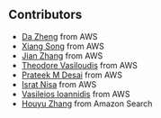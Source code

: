 ## Contributors
* [Da Zheng](https://github.com/zheng-da) from AWS
* [Xiang Song](https://github.com/classicsong) from AWS
* [Jian Zhang](https://github.com/zhjwy9343) from AWS
* [Theodore Vasiloudis](https://github.com/thvasilo) from AWS
* [Prateek M Desai](https://github.com/prateekdesai04) from AWS
* [Israt Nisa](https://github.com/isratnisa) from AWS
* [Vasileios Ioannidis](https://github.com/bioannidis) from AWS
* [Houyu Zhang](https://github.com/HouyuZhang1007) from Amazon Search

